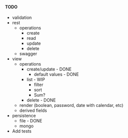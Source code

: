 #### TODO
* validation
* rest
	* operations
		* create
		* read
		* update
		* delete
	* swagger
* view
	* operations
		* create/update - DONE
            * default values - DONE
		* list   - WIP
			* filter
			* sort  
            * Sum?
		* delete - DONE
	* render (boolean, password, date with calendar, etc)
	* derived fields
* persistence
	* file - DONE
	* mongo
* Add tests